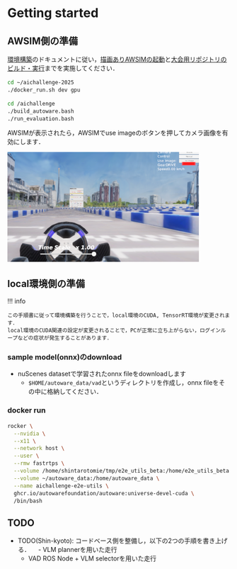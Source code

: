 # Getting started

## AWSIM側の準備

[環境構築](https://automotiveaichallenge.github.io/aichallenge-documentation-2025/setup/requirements.html)のドキュメントに従い，[描画ありAWSIMの起動](https://automotiveaichallenge.github.io/aichallenge-documentation-2025/setup/requirements.html)と[大会用リポジトリのビルド・実行](https://automotiveaichallenge.github.io/aichallenge-documentation-2025/setup/build-docker.html)までを実施してください．

```sh
cd ~/aichallenge-2025
./docker_run.sh dev gpu
```

```sh
cd /aichallenge
./build_autoware.bash
./run_evaluation.bash
```


AWSIMが表示されたら，AWSIMでuse imageのボタンを押してカメラ画像を有効にします．

![alt text](../assets/camera_awsim.png)

## local環境側の準備

!!! info

    この手順書に従って環境構築を行うことで，local環境のCUDA, TensorRT環境が変更されます．
    local環境のCUDA関連の設定が変更されることで，PCが正常に立ち上がらない，ログインループなどの症状が発生することがあります．

### sample model(onnx)のdownload

- nuScenes datasetで学習されたonnx fileをdownloadします
  - `$HOME/autoware_data/vad`というディレクトリを作成し，onnx fileをその中に格納してください．

### docker run

```sh
rocker \
  --nvidia \
  --x11 \
  --network host \
  --user \
  --rmw fastrtps \
  --volume /home/shintarotomie/tmp/e2e_utils_beta:/home/e2e_utils_beta \
  --volume ~/autoware_data:/home/autoware_data \
  --name aichallenge-e2e-utils \
  ghcr.io/autowarefoundation/autoware:universe-devel-cuda \
  /bin/bash
```



## TODO

- TODO(Shin-kyoto): コードベース側を整備し，以下の2つの手順を書き上げる．
　- VLM plannerを用いた走行
  - VAD ROS Node + VLM selectorを用いた走行
